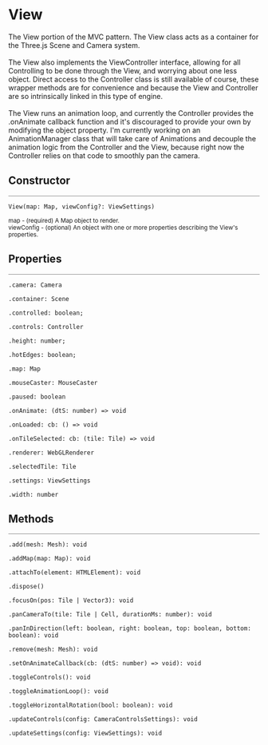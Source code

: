 # View

<div class='description'>
The View portion of the MVC pattern. The View class acts as a container for the Three.js Scene and Camera system.<br><br>
The View also implements the ViewController interface, allowing for all Controlling to be done through the View, and worrying about one less object. Direct access to the Controller class is still available of course, these wrapper methods are for convenience and because the View and Controller are so intrinsically linked in this type of engine. <br><br>
The View runs an animation loop, and currently the Controller provides the .onAnimate callback function and it's discouraged to provide your own by modifying the object property. I'm currently working on an AnimationManager class that will take care of Animations and decouple the animation logic from the Controller and the View, because right now the Controller relies on that code to smoothly pan the camera. 
</div>

## Constructor
<hr style='width:100%; opacity:.5;' />

`View(map: Map, viewConfig?: ViewSettings)`

<small>
map - (required) A Map object to render.<br> 
viewConfig - (optional) An object with one or more properties describing the View's properties.
</small>

## Properties
<hr style='width:100%; opacity:.5;' />

`.camera: Camera`

`.container: Scene`

`.controlled: boolean;`

`.controls: Controller`

`.height: number;`

`.hotEdges: boolean;`

`.map: Map`

`.mouseCaster: MouseCaster`

`.paused: boolean`

`.onAnimate: (dtS: number) => void`

`.onLoaded: cb: () => void`

`.onTileSelected: cb: (tile: Tile) => void`

`.renderer: WebGLRenderer`

`.selectedTile: Tile`

`.settings: ViewSettings`

`.width: number`

## Methods
<hr style='width:100%; opacity:.5;' />

`.add(mesh: Mesh): void`

`.addMap(map: Map): void`

`.attachTo(element: HTMLElement): void`

`.dispose()`

`.focusOn(pos: Tile | Vector3): void`

`.panCameraTo(tile: Tile | Cell, durationMs: number): void`

`.panInDirection(left: boolean, right: boolean, top: boolean, bottom: boolean): void`

`.remove(mesh: Mesh): void`

`.setOnAnimateCallback(cb: (dtS: number) => void): void`

`.toggleControls(): void`

`.toggleAnimationLoop(): void`

`.toggleHorizontalRotation(bool: boolean): void`

`.updateControls(config: CameraControlsSettings): void`

`.updateSettings(config: ViewSettings): void`